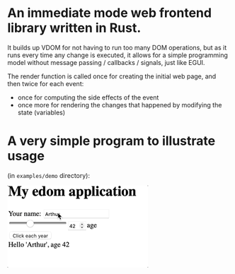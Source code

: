 # An immediate mode web frontend library written in Rust.

It builds up VDOM for not having to run too many DOM operations,
but as it runs every time any change is executed, it allows for a simple
programming model without message passing / callbacks / signals, just like EGUI.

The render function is called once for creating the initial web page, and then
twice for each event: 
- once for computing the side effects of the event
- once more for rendering the changes that happened by modifying the state (variables)

# A very simple program to illustrate usage
(in `examples/demo` directory):

![Demo](demo.gif)


